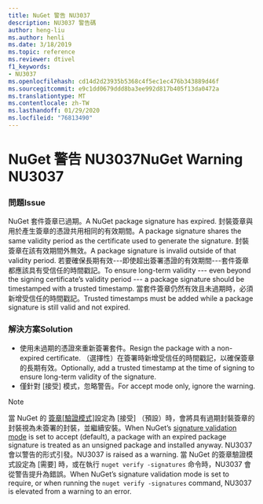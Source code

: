 ```yaml
---
title: NuGet 警告 NU3037
description: NU3037 警告碼
author: heng-liu
ms.author: henli
ms.date: 3/18/2019
ms.topic: reference
ms.reviewer: dtivel
f1_keywords:
- NU3037
ms.openlocfilehash: cd14d2d23935b5368c4f5ec1ec476b343889d46f
ms.sourcegitcommit: e9c1dd0679ddd8ba3ee992d817b405f13da0472a
ms.translationtype: MT
ms.contentlocale: zh-TW
ms.lasthandoff: 01/29/2020
ms.locfileid: "76813490"
---
```

# <a name="nuget-warning-nu3037"></a><span data-ttu-id="b27b7-103">NuGet 警告 NU3037</span><span class="sxs-lookup"><span data-stu-id="b27b7-103">NuGet Warning NU3037</span></span>

### <a name="issue"></a><span data-ttu-id="b27b7-104">問題</span><span class="sxs-lookup"><span data-stu-id="b27b7-104">Issue</span></span>

<span data-ttu-id="b27b7-105">NuGet 套件簽章已過期。</span><span class="sxs-lookup"><span data-stu-id="b27b7-105">A NuGet package signature has expired.</span></span>
<span data-ttu-id="b27b7-106">封裝簽章與用於產生簽章的憑證共用相同的有效期間。</span><span class="sxs-lookup"><span data-stu-id="b27b7-106">A package signature shares the same validity period as the certificate used to generate the signature.</span></span> <span data-ttu-id="b27b7-107">封裝簽章在該有效期間外無效。</span><span class="sxs-lookup"><span data-stu-id="b27b7-107">A package signature is invalid outside of that validity period.</span></span>
<span data-ttu-id="b27b7-108">若要確保長期有效---即使超出簽署憑證的有效期間---套件簽章都應該具有受信任的時間戳記。</span><span class="sxs-lookup"><span data-stu-id="b27b7-108">To ensure long-term validity --- even beyond the signing certificate’s validity period --- a package signature should be timestamped with a trusted timestamp.</span></span> <span data-ttu-id="b27b7-109">當套件簽章仍然有效且未過期時，必須新增受信任的時間戳記。</span><span class="sxs-lookup"><span data-stu-id="b27b7-109">Trusted timestamps must be added while a package signature is still valid and not expired.</span></span>


### <a name="solution"></a><span data-ttu-id="b27b7-110">解決方案</span><span class="sxs-lookup"><span data-stu-id="b27b7-110">Solution</span></span>

* <span data-ttu-id="b27b7-111">使用未過期的憑證來重新簽署套件。</span><span class="sxs-lookup"><span data-stu-id="b27b7-111">Resign the package with a non-expired certificate.</span></span> <span data-ttu-id="b27b7-112">（選擇性）在簽署時新增受信任的時間戳記，以確保簽章的長期有效。</span><span class="sxs-lookup"><span data-stu-id="b27b7-112">Optionally, add a trusted timestamp at the time of signing to ensure long-term validity of the signature.</span></span>
* <span data-ttu-id="b27b7-113">僅針對 [接受] 模式，忽略警告。</span><span class="sxs-lookup"><span data-stu-id="b27b7-113">For accept mode only, ignore the warning.</span></span>

> [!Note]
> <span data-ttu-id="b27b7-114">當 NuGet 的 [簽章[驗證模式]](../../consume-packages/installing-signed-packages.md#configure-package-signature-requirements)設定為 [接受] （預設）時，會將具有過期封裝簽章的封裝視為未簽署的封裝，並繼續安裝。</span><span class="sxs-lookup"><span data-stu-id="b27b7-114">When NuGet’s [signature validation mode](../../consume-packages/installing-signed-packages.md#configure-package-signature-requirements) is set to accept (default), a package with an expired package signature is treated as an unsigned package and installed anyway.</span></span> <span data-ttu-id="b27b7-115">NU3037 會以警告的形式引發。</span><span class="sxs-lookup"><span data-stu-id="b27b7-115">NU3037 is raised as a warning.</span></span> <span data-ttu-id="b27b7-116">當 NuGet 的簽章驗證模式設定為 [需要] 時，或在執行 `nuget verify -signatures` 命令時，NU3037 會從警告提升為錯誤。</span><span class="sxs-lookup"><span data-stu-id="b27b7-116">When NuGet’s signature validation mode is set to require, or when running the `nuget verify -signatures` command, NU3037 is elevated from a warning to an error.</span></span> 
